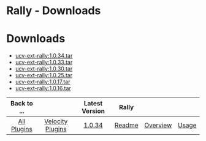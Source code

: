 
Rally - Downloads
=================

# Downloads

- [ucv-ext-rally:1.0.34.tar]()
- [ucv-ext-rally:1.0.33.tar]()
- [ucv-ext-rally:1.0.30.tar]()
- [ucv-ext-rally:1.0.25.tar]()
- [ucv-ext-rally:1.0.17.tar]()
- [ucv-ext-rally:1.0.16.tar]()

|Back to ...||Latest Version|Rally |||
| :---: | :---: | :---: | :---: | :---: | :---: |
|[All Plugins](../../index.md)|[Velocity Plugins](../README.md)|[1.0.34]()|[Readme](README.md)|[Overview](overview.md)|[Usage](usage.md)|
